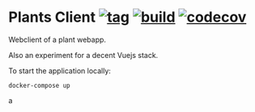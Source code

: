 # Plants Client [![tag](https://img.shields.io/github/tag/namelivia/plants-client.svg)](https://github.com/namelivia/plants-client/releases) [![build](https://github.com/namelivia/plants-client/workflows/build/badge.svg)](https://github.com/namelivia/plants-client/actions?query=workflow%3ABuild) [![codecov](https://codecov.io/gh/namelivia/plants-client/branch/master/graph/badge.svg)](https://codecov.io/gh/namelivia/plants-client)
Webclient of a plant webapp.

Also an experiment for a decent Vuejs stack.

To start the application locally:

```
docker-compose up
```
a
